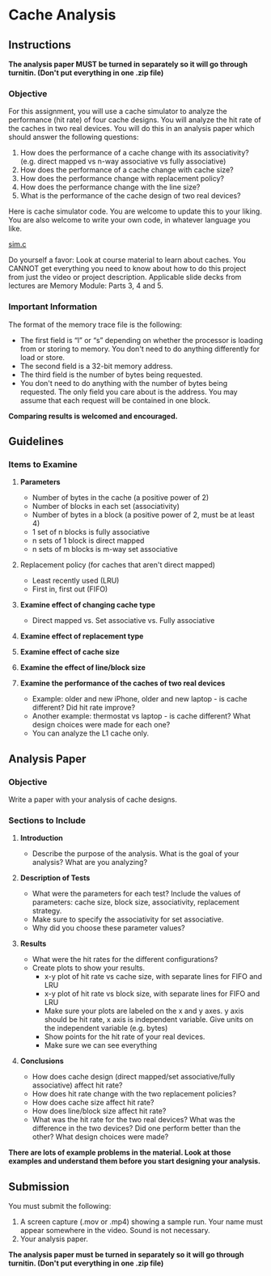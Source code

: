# Cache Analysis

## Instructions

**The analysis paper MUST be turned in separately so it will go through turnitin.
(Don't put everything in one .zip file)**

### Objective

For this assignment, you will use a cache simulator to analyze the performance
(hit rate) of four cache designs. You will analyze the hit rate of the caches in
two real devices. You will do this in an analysis paper which should answer the
following questions:

1. How does the performance of a cache change with its associativity?
  (e.g. direct mapped vs n-way associative vs fully associative)
2. How does the performance of a cache change with cache size?
3. How does the performance change with replacement policy?
4. How does the performance change with the line size?
5. What is the performance of the cache design of two real devices?

Here is cache simulator code. You are welcome to update this to your liking.
You are also welcome to write your own code, in whatever language you like.

[sim.c](sim.c)

Do yourself a favor: Look at course material to learn about caches. You CANNOT
get everything you need to know about how to do this project from just the video
or project description. Applicable slide decks from lectures are Memory Module:
Parts 3, 4 and 5.

### Important Information

The format of the memory trace file is the following:

- The first field is “l” or “s” depending on whether the processor is loading
  from or storing to memory. You don't need to do anything differently for load or store.
- The second field is a 32-bit memory address.
- The third field is the number of bytes being requested.
- You don't need to do anything with the number of bytes being requested. The
  only field you care about is the address. You may assume that each request
  will be contained in one block.

**Comparing results is welcomed and encouraged.**

## Guidelines

### Items to Examine

1. **Parameters**

   - Number of bytes in the cache (a positive power of 2)
   - Number of blocks in each set (associativity)
   - Number of bytes in a block (a positive power of 2, must be at least 4)
   - 1 set of n blocks is fully associative
   - n sets of 1 block is direct mapped
   - n sets of m blocks is m-way set associative

2. Replacement policy (for caches that aren't direct mapped)

   - Least recently used (LRU)
   - First in, first out (FIFO)

3. **Examine effect of changing cache type**

   - Direct mapped vs. Set associative vs. Fully associative

4. **Examine effect of replacement type**

5. **Examine effect of cache size**

6. **Examine the effect of line/block size**

7. **Examine the performance of the caches of two real devices**

   - Example: older and new iPhone, older and new laptop - is cache different? Did hit rate improve?
   - Another example: thermostat vs laptop - is cache different? What design choices were made for each one?
   - You can analyze the L1 cache only.

## Analysis Paper

### Objective

Write a paper with your analysis of cache designs.

### Sections to Include

1. **Introduction**

   - Describe the purpose of the analysis. What is the goal of your analysis? What are you analyzing?

2. **Description of Tests**

   - What were the parameters for each test? Include the values of parameters:
     cache size, block size, associativity, replacement strategy.
   - Make sure to specify the associativity for set associative.
   - Why did you choose these parameter values?

3. **Results**

   - What were the hit rates for the different configurations?
   - Create plots to show your results.
     - x-y plot of hit rate vs cache size, with separate lines for FIFO and LRU
     - x-y plot of hit rate vs block size, with separate lines for FIFO and LRU
     - Make sure your plots are labeled on the x and y axes.
       y axis should be hit rate, x axis is independent variable.
       Give units on the independent variable (e.g. bytes)
     - Show points for the hit rate of your real devices.
     - Make sure we can see everything

4. **Conclusions**

   - How does cache design (direct mapped/set associative/fully associative) affect hit rate?
   - How does hit rate change with the two replacement policies?
   - How does cache size affect hit rate?
   - How does line/block size affect hit rate?
   - What was the hit rate for the two real devices?
     What was the difference in the two devices?
     Did one perform better than the other?
     What design choices were made?

**There are lots of example problems in the material. Look at those examples and
understand them before you start designing your analysis.**

## Submission

You must submit the following:

1. A screen capture (.mov or .mp4) showing a sample run.
   Your name must appear somewhere in the video. Sound is not necessary.
2. Your analysis paper.

**The analysis paper must be turned in separately so it will go through turnitin.
(Don't put everything in one .zip file)**
